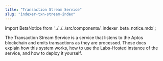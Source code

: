 ```yaml
---
title: "Transaction Stream Service"
slug: "indexer-txn-stream-index"
---
```


import BetaNotice from '../../../src/components/\_indexer_beta_notice.mdx';

<BetaNotice />

The Transaction Stream Service is a service that listens to the Aptos blockchain and emits transactions as they are processed. These docs explain how this system works, how to use the Labs-Hosted instance of the service, and how to deploy it yourself.
